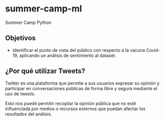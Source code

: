 # summer-camp-ml
Summer Camp Python

## Objetivos

*  Identificar el punto de vista del público con respecto a la vacuna Covid-19, aplicando un análisis de sentimiento al dataset.


## ¿Por qué utilizar Tweets?

Twitter es una plataforma que permite a sus usuarios expresar su opinión y participar en conversaciones públicas de forma libre y segura mediante el uso de *tweets*.

Esto nos puede permitir recopilar la opinión pública que no esté influenciada por medios o recursos externos que puedan afectar los resultados del análisis.
